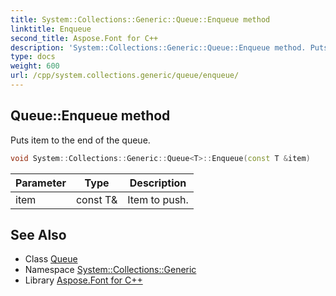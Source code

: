 ```yaml
---
title: System::Collections::Generic::Queue::Enqueue method
linktitle: Enqueue
second_title: Aspose.Font for C++
description: 'System::Collections::Generic::Queue::Enqueue method. Puts item to the end of the queue in C++.'
type: docs
weight: 600
url: /cpp/system.collections.generic/queue/enqueue/
---
```

## Queue::Enqueue method


Puts item to the end of the queue.

```cpp
void System::Collections::Generic::Queue<T>::Enqueue(const T &item)
```


| Parameter | Type | Description |
| --- | --- | --- |
| item | const T\& | Item to push. |

## See Also

* Class [Queue](../)
* Namespace [System::Collections::Generic](../../)
* Library [Aspose.Font for C++](../../../)
